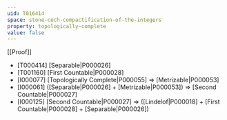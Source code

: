 ```yaml
---
uid: T016414
space: stone-cech-compactification-of-the-integers
property: topologically-complete
value: false
---
```

[[Proof]]

* [T000414] [Separable|P000026]
* [T001160] [First Countable|P000028]
* [I000077] [Topologically Complete|P000055] => [Metrizable|P000053]
* [I000061] ([Separable|P000026] + [Metrizable|P000053]) => [Second Countable|P000027]
* [I000125] [Second Countable|P000027] => ([Lindelof|P000018] + [First Countable|P000028] + [Separable|P000026])


